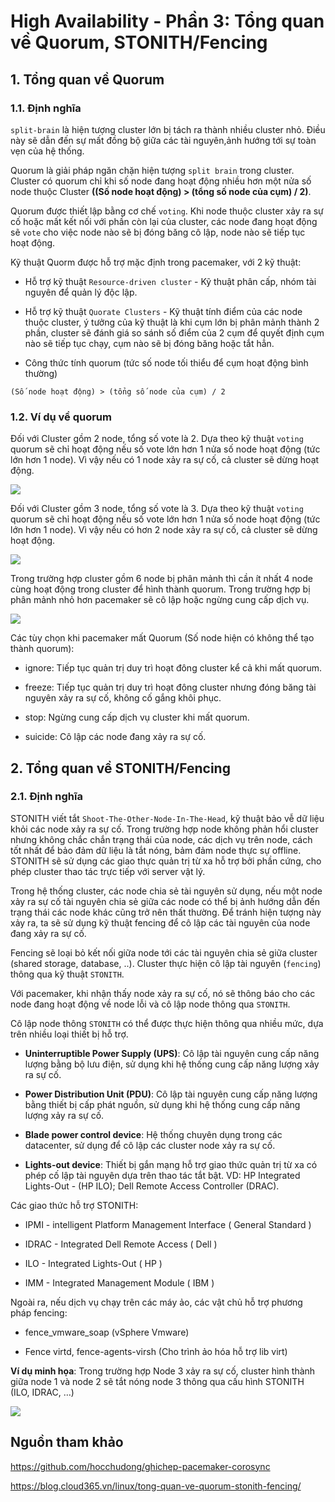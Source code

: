 # High Availability - Phần 3: Tổng quan về Quorum, STONITH/Fencing

## 1. Tổng quan về Quorum

### 1.1. Định nghĩa

`split-brain` là hiện tượng cluster lớn bị tách ra thành nhiều cluster nhỏ. Điều này sẽ dẫn đến sự mất đồng bộ giữa các tài nguyên,ảnh hướng tới sự toàn vẹn của hệ thống.

Quorum là giải pháp ngăn chặn hiện tượng `split brain` trong cluster. Cluster có quorum chỉ khi số node đang hoạt động nhiều hơn một nửa số node thuộc Cluster **((Số node hoạt động) > (tổng số node của cụm) / 2)**.

Quorum được thiết lập bằng cơ chế `voting`. Khi node thuộc cluster xảy ra sự cố hoặc mất kết nối với phần còn lại của cluster, các node đang hoạt động sẽ `vote` cho việc node nào sẽ bị đóng băng cô lập, node nào sẽ tiếp tục hoạt động.

Kỹ thuật Quorm được hỗ trợ mặc định trong pacemaker, với 2 kỹ thuật:

- Hỗ trợ kỹ thuật `Resource-driven cluster` - Kỹ thuật phân cấp, nhóm tài nguyên để quản lý độc lập.

- Hỗ trợ kỹ thuật `Quorate Clusters` - Kỹ thuật tính điểm của các node thuộc cluster, ý tưởng của kỹ thuật là khi cụm lớn bị phân mảnh thành 2 phần, cluster sẽ đánh giá so sánh số điểm của 2 cụm để quyết định cụm nào sẽ tiếp tục chạy, cụm nào sẽ bị đóng băng hoặc tắt hẳn.

- Công thức tính quorum (tức số node tối thiểu để cụm hoạt động bình thường)

```
(Số node hoạt động) > (tổng số node của cụm) / 2
```

### 1.2. Ví dụ về quorum

Đối với Cluster gồm 2 node, tổng số vote là 2. Dựa theo kỹ thuật `voting` quorum sẽ chỉ hoạt động nếu số vote lớn hơn 1 nửa số node hoạt động (tức lớn hơn 1 node). Vì vậy nếu có 1 node xảy ra sự cố, cả cluster sẽ dừng hoạt động.

<img src="https://imgur.com/fGozPxt.png">

Đối với Cluster gồm 3 node, tổng số vote là 3. Dựa theo kỹ thuật `voting` quorum sẽ chỉ hoạt động nếu số vote lớn hơn 1 nửa số node hoạt động (tức lớn hơn 1 node). Vì vậy nếu có hơn 2 node xảy ra sự cố, cả cluster sẽ dừng hoạt động.

<img src="https://imgur.com/Heqlxn8.png">

Trong trường hợp cluster gồm 6 node bị phân mảnh thì cần ít nhất 4 node cùng hoạt động trong cluster để hình thành quorum. Trong trường hợp bị phân mảnh nhỏ hơn pacemaker sẽ cô lập hoặc ngừng cung cấp dịch vụ.

<img src="https://imgur.com/BLyXABO.png">

Các tùy chọn khi pacemaker mất Quorum (Số node hiện có không thể tạo thành quorum):

- ignore: Tiếp tục quản trị duy trì hoạt đông cluster kể cả khi mất quorum.

- freeze: Tiếp tục quản trị duy trì hoạt đông cluster nhưng đóng băng tài nguyên xảy ra sự cố, không cố gắng khôi phục.

- stop: Ngừng cung cấp dịch vụ cluster khi mất quorum.

- suicide: Cô lập các node đang xảy ra sự cố.

## 2. Tổng quan về STONITH/Fencing

### 2.1. Định nghĩa

STONITH viết tắt `Shoot-The-Other-Node-In-The-Head`, kỹ thuật bảo vễ dữ liệu khỏi các node xảy ra sự cố. Trong trường hợp node không phản hổi cluster nhưng không chắc chắn trạng thái của node, các dịch vụ trên node, cách tốt nhất để bảo đảm dữ liệu là tắt nóng, bảm đảm node thực sự offline. STONITH sẽ sử dụng các giao thực quản trị từ xa hỗ trợ bởi phần cứng, cho phép cluster thao tác trực tiếp với server vật lý.

Trong hệ thống cluster, các node chia sẻ tài nguyên sử dụng, nếu một node xảy ra sự cố tài nguyên chia sẻ giữa các node có thể bị ảnh hướng dẫn đến trạng thái các node khác cũng trở nên thất thường. Để tránh hiện tượng này xảy ra, ta sẽ sử dụng kỹ thuật fencing để cô lập các tài nguyên của node đang xảy ra sự cố.

Fencing sẽ loại bỏ kết nối giữa node tới các tài nguyên chia sẻ giữa cluster (shared storage, database, ..). Cluster thực hiện cô lập tài nguyên (`fencing`) thông qua kỹ thuật `STONITH`.

Với pacemaker, khi nhận thấy node xảy ra sự cố, nó sẽ thông báo cho các node đang hoạt động về node lỗi và cô lập node thông qua `STONITH`.

Cô lập node thông `STONITH` có thể được thực hiện thông qua nhiều mức, dựa trên nhiều loại thiết bị hỗ trợ.

- **Uninterruptible Power Supply (UPS)**: Cô lập tài nguyên cung cấp năng lượng bằng bộ lưu điện, sử dụng khi hệ thống cung cấp năng lượng xảy ra sự cố.

- **Power Distribution Unit (PDU)**: Cô lập tài nguyên cung cấp năng lượng bằng thiết bị cấp phát nguồn, sử dụng khi hệ thống cung cấp năng lượng xảy ra sự cố.

- **Blade power control device**: Hệ thống chuyên dụng trong các datacenter, sử dụng để cô lập các cluster node xảy ra sự cố.

- **Lights-out device**: Thiết bị gắn mạng hỗ trợ giao thức quản trị từ xa có phép cố lập tài nguyên dựa trên thao tác tắt bật. VD: HP Integrated Lights-Out - (HP ILO); Dell Remote Access Controller (DRAC).

Các giao thức hỗ trợ STONITH:

- IPMI - intelligent Platform Management Interface ( General Standard )

- IDRAC - Integrated Dell Remote Access ( Dell )

- ILO - Integrated Lights-Out ( HP )

- IMM - Integrated Management Module ( IBM )

Ngoài ra, nếu dịch vụ chạy trên các máy ảo, các vật chủ hỗ trợ phương pháp fencing:

- fence_vmware_soap (vSphere Vmware)

- Fence virtd, fence-agents-virsh (Cho trình ảo hóa hỗ trợ lib virt)

**Ví dụ minh họa**: Trong trường hợp Node 3 xảy ra sự cố, cluster hình thành giữa node 1 và node 2 sẽ tắt nóng node 3 thông qua cấu hình STONITH (ILO, IDRAC, …)

<img src="https://imgur.com/0MYXfzF.png">

## Nguồn tham khảo

https://github.com/hocchudong/ghichep-pacemaker-corosync

https://blog.cloud365.vn/linux/tong-quan-ve-quorum-stonith-fencing/